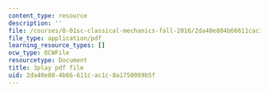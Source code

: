 ```yaml
---
content_type: resource
description: ''
file: /courses/8-01sc-classical-mechanics-fall-2016/2da40e804b66611cac1c8a1750089b5f_lw9W32ezQhM.pdf
file_type: application/pdf
learning_resource_types: []
ocw_type: OCWFile
resourcetype: Document
title: 3play pdf file
uid: 2da40e80-4b66-611c-ac1c-8a1750089b5f
---
```

